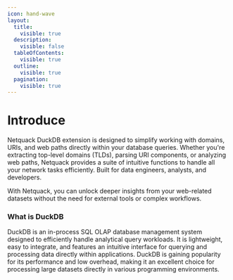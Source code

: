```yaml
---
icon: hand-wave
layout:
  title:
    visible: true
  description:
    visible: false
  tableOfContents:
    visible: true
  outline:
    visible: true
  pagination:
    visible: true
---
```


# Introduce

Netquack DuckDB extension is designed to simplify working with domains, URIs, and web paths directly within your database queries. Whether you're extracting top-level domains (TLDs), parsing URI components, or analyzing web paths, Netquack provides a suite of intuitive functions to handle all your network tasks efficiently. Built for data engineers, analysts, and developers.

With Netquack, you can unlock deeper insights from your web-related datasets without the need for external tools or complex workflows.

### What is DuckDB <a href="#what-is-duckdb" id="what-is-duckdb"></a>

DuckDB is an in-process SQL OLAP database management system designed to efficiently handle analytical query workloads. It is lightweight, easy to integrate, and features an intuitive interface for querying and processing data directly within applications. DuckDB is gaining popularity for its performance and low overhead, making it an excellent choice for processing large datasets directly in various programming environments.
